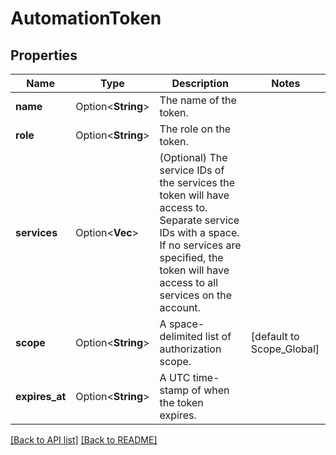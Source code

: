 # AutomationToken

## Properties

Name | Type | Description | Notes
------------ | ------------- | ------------- | -------------
**name** | Option<**String**> | The name of the token. | 
**role** | Option<**String**> | The role on the token. | 
**services** | Option<**Vec<String>**> | (Optional) The service IDs of the services the token will have access to. Separate service IDs with a space. If no services are specified, the token will have access to all services on the account.  | 
**scope** | Option<**String**> | A space-delimited list of authorization scope. | [default to Scope_Global]
**expires_at** | Option<**String**> | A UTC time-stamp of when the token expires. | 

[[Back to API list]](../README.md#documentation-for-api-endpoints) [[Back to README]](../README.md)


